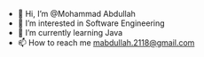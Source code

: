 - 👋 Hi, I’m @Mohammad Abdullah
- 👀 I’m interested in Software Engineering
- 🌱 I’m currently learning Java
- 📫 How to reach me mabdullah.2118@gmail.com

<!---
Mohammad-comp/Mohammad-comp is a ✨ special ✨ repository because its `README.md` (this file) appears on your GitHub profile.
You can click the Preview link to take a look at your changes.
--->
